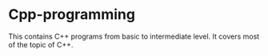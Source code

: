 # Cpp-programming
This contains C++ programs from basic to intermediate level. It covers most of the topic of C++.
